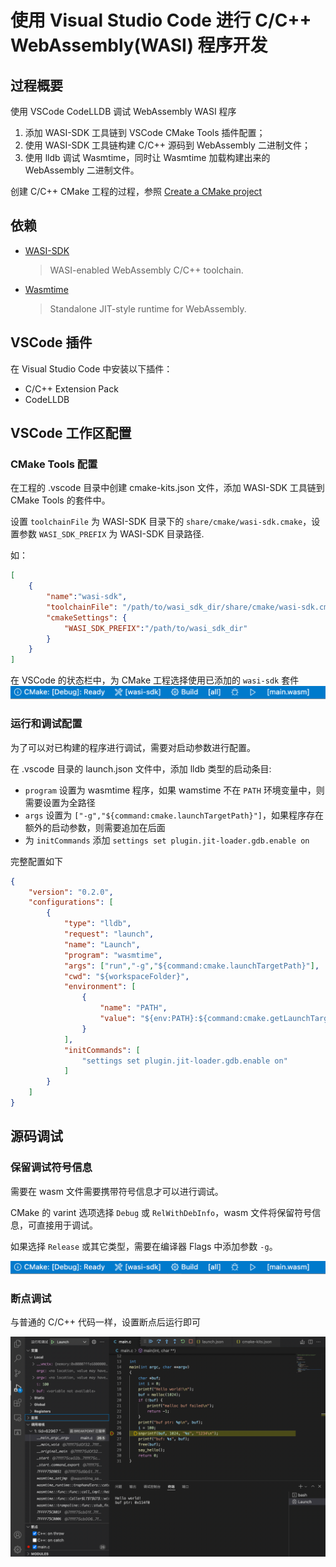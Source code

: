 # 使用 Visual Studio Code 进行 C/C++ WebAssembly(WASI) 程序开发

## 过程概要

使用 VSCode CodeLLDB 调试 WebAssembly WASI 程序

1. 添加 WASI-SDK 工具链到 VSCode CMake Tools 插件配置；
2. 使用 WASI-SDK 工具链构建 C/C++ 源码到 WebAssembly 二进制文件；
3. 使用 lldb 调试 Wasmtime，同时让 Wasmtime 加载构建出来的 WebAssembly 二进制文件。

创建 C/C++ CMake 工程的过程，参照 [Create a CMake project](https://code.visualstudio.com/docs/cpp/cmake-linux#_create-a-cmake-project)

## 依赖

* [WASI-SDK](https://github.com/WebAssembly/wasi-sdk/releases)
    > WASI-enabled WebAssembly C/C++ toolchain.

* [Wasmtime](https://github.com/bytecodealliance/wasmtime/releases)
    > Standalone JIT-style runtime for WebAssembly.

## VSCode 插件

在 Visual Studio Code 中安装以下插件：

* C/C++ Extension Pack
* CodeLLDB


## VSCode 工作区配置

### CMake Tools 配置

在工程的 .vscode 目录中创建 cmake-kits.json 文件，添加 WASI-SDK 工具链到 CMake Tools 的套件中。

设置 `toolchainFile` 为 WASI-SDK 目录下的 `share/cmake/wasi-sdk.cmake`，设置参数 `WASI_SDK_PREFIX` 为 WASI-SDK 目录路径.

如：
``` json
[
    {
        "name":"wasi-sdk",
        "toolchainFile": "/path/to/wasi_sdk_dir/share/cmake/wasi-sdk.cmake",
        "cmakeSettings": {
            "WASI_SDK_PREFIX":"/path/to/wasi_sdk_dir"
        }
    }
]
```

在 VSCode 的状态栏中，为 CMake 工程选择使用已添加的 `wasi-sdk` 套件
![](assets/vscode-status-bar.png)

### 运行和调试配置

为了可以对已构建的程序进行调试，需要对启动参数进行配置。

在 .vscode 目录的 launch.json 文件中，添加 lldb 类型的启动条目:
* `program` 设置为 wasmtime 程序，如果 wamstime 不在 `PATH` 环境变量中，则需要设置为全路径
* `args` 设置为 `["-g","${command:cmake.launchTargetPath}"]`，如果程序存在额外的启动参数，则需要追加在后面
* 为 `initCommands` 添加 `settings set plugin.jit-loader.gdb.enable on`

完整配置如下

```json
{
    "version": "0.2.0",
    "configurations": [
        {
            "type": "lldb",
            "request": "launch",
            "name": "Launch",
            "program": "wasmtime",
            "args": ["run","-g","${command:cmake.launchTargetPath}"],
            "cwd": "${workspaceFolder}",
            "environment": [
                {
                    "name": "PATH",
                    "value": "${env:PATH}:${command:cmake.getLaunchTargetDirectory}"
                }
            ],
            "initCommands": [
                "settings set plugin.jit-loader.gdb.enable on"
            ]
        }
    ]
}
```


## 源码调试

### 保留调试符号信息

需要在 wasm 文件需要携带符号信息才可以进行调试。

CMake 的 varint 选项选择 `Debug` 或 `RelWithDebInfo`，wasm 文件将保留符号信息，可直接用于调试。

如果选择 `Release` 或其它类型，需要在编译器 Flags 中添加参数 `-g`。

![](assets/vscode-status-bar.png)

### 断点调试

与普通的 C/C++ 代码一样，设置断点后运行即可

![](assets/debugging-main-c.png)